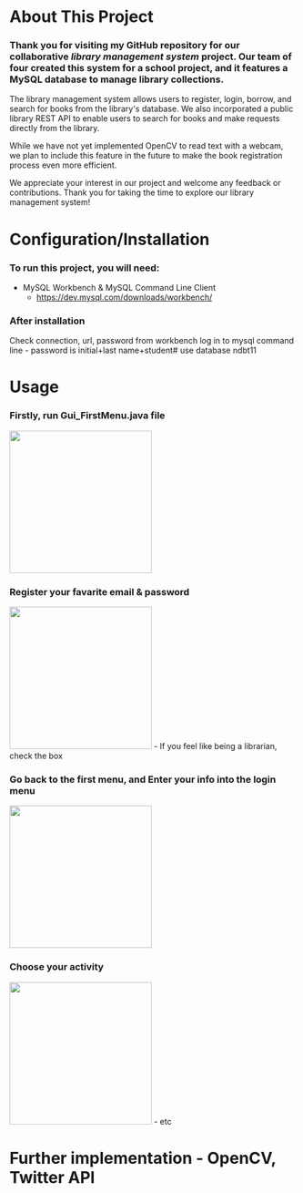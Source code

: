 # About This Project
### Thank you for visiting my GitHub repository for our collaborative ___library management system___ project. Our team of four created this system for a school project, and it features a MySQL database to manage library collections.

The library management system allows users to register, login, borrow, and search for books from the library's database. We also incorporated a public library REST API to enable users to search for books and make requests directly from the library.

While we have not yet implemented OpenCV to read text with a webcam, we plan to include this feature in the future to make the book registration process even more efficient.

We appreciate your interest in our project and welcome any feedback or contributions. Thank you for taking the time to explore our library management system!


# Configuration/Installation 
### To run this project, you will need: 
- MySQL Workbench & MySQL Command Line Client
  - https://dev.mysql.com/downloads/workbench/

 
### After installation

Check connection, url, password from workbench
log in to mysql command line - password is initial+last name+student#
use database ndbt11


# Usage

### Firstly, run Gui_FirstMenu.java file
<img src="https://user-images.githubusercontent.com/90278067/228990203-380e95e0-973c-44e1-a6c8-402303bd9716.png" width="250" height="250">


### Register your favarite email & password
<img src="https://user-images.githubusercontent.com/90278067/228990544-d01e5f90-9dfd-4eb8-b047-ad340a1c8c9d.png" width="250" height="250">
- If you feel like being a librarian, check the box

### Go back to the first menu, and Enter your info into the login menu
<img src="https://user-images.githubusercontent.com/90278067/228990909-33268f37-5026-4d85-baf0-f4080b1f7f22.png" width="250" height="250">

### Choose your activity
<img src="https://user-images.githubusercontent.com/90278067/228991028-0d4a3667-ebf2-4398-896c-c588d9cba4e8.png" width="250" height="250">
- etc

# Further implementation - OpenCV, Twitter API


